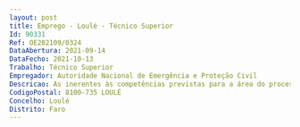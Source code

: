 ```yaml
--- 
layout: post
title: Emprego - Loulé - Técnico Superior
Id: 90331
Ref: OE202109/0324
DataAbertura: 2021-09-14
DataFecho: 2021-10-13
Trabalho: Técnico Superior
Empregador: Autoridade Nacional de Emergência e Proteção Civil
Descricao: As inerentes às competências previstas para a área do processamento das contraordenações e constantes, especialmente, no artigo 20.º do Decreto Lei n.º 45 2019, de 1 de abril, que aprovou a nova orgânica da ANEPC, melhor escalpelizada no artigo 23.º do Despacho 14688 2014, de 4 de dezembro, na sua redação atual.
CodigoPostal: 8100-735 LOULÉ
Concelho: Loulé
Distrito: Faro
--- 
```

